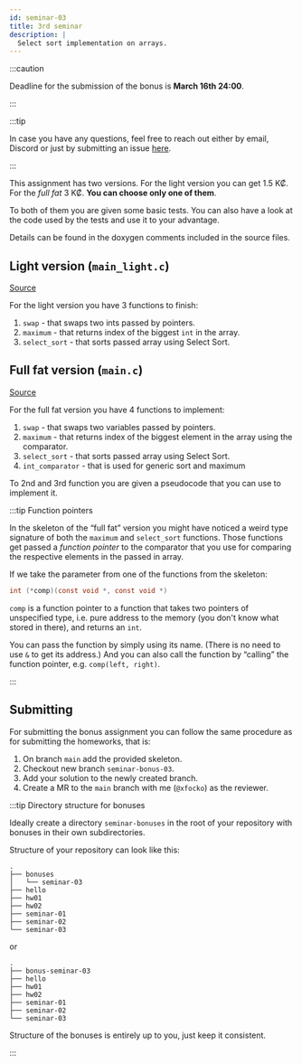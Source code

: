 ```yaml
---
id: seminar-03
title: 3rd seminar
description: |
  Select sort implementation on arrays.
---
```


:::caution

Deadline for the submission of the bonus is **March 16th 24:00**.

:::

:::tip

In case you have any questions, feel free to reach out either by email, Discord
or just by submitting an issue [here](https://gitlab.fi.muni.cz/xfocko/kb/-/issues/new).

:::

This assignment has two versions. For the light version you can get 1.5 K₡. For
the _full fat_ 3 K₡. **You can choose only one of them**.

To both of them you are given some basic tests. You can also have a look at the
code used by the tests and use it to your advantage.

Details can be found in the doxygen comments included in the source files.

## Light version (`main_light.c`)

[Source](pathname:///files/pb071/bonuses/03/main_light.c)

For the light version you have 3 functions to finish:

1. `swap` - that swaps two ints passed by pointers.
2. `maximum` - that returns index of the biggest `int` in the array.
3. `select_sort` - that sorts passed array using Select Sort.

## Full fat version (`main.c`)

[Source](pathname:///files/pb071/bonuses/03/main.c)

For the full fat version you have 4 functions to implement:

1. `swap` - that swaps two variables passed by pointers.
2. `maximum` - that returns index of the biggest element in the array using the
   comparator.
3. `select_sort` - that sorts passed array using Select Sort.
4. `int_comparator` - that is used for generic sort and maximum

To 2nd and 3rd function you are given a pseudocode that you can use to implement
it.

:::tip Function pointers

In the skeleton of the “full fat” version you might have noticed a weird type
signature of both the `maximum` and `select_sort` functions. Those functions get
passed a _function pointer_ to the comparator that you use for comparing the
respective elements in the passed in array.

If we take the parameter from one of the functions from the skeleton:
```c
int (*comp)(const void *, const void *)
```

`comp` is a function pointer to a function that takes two pointers of unspecified
type, i.e. pure address to the memory (you don't know what stored in there), and
returns an `int`.

You can pass the function by simply using its name. (There is no need to use `&`
to get its address.) And you can also call the function by “calling” the function
pointer, e.g. `comp(left, right)`.

:::

## Submitting

For submitting the bonus assignment you can follow the same procedure as for
submitting the homeworks, that is:

1. On branch `main` add the provided skeleton.
2. Checkout new branch `seminar-bonus-03`.
3. Add your solution to the newly created branch.
4. Create a MR to the `main` branch with me (`@xfocko`) as the reviewer.

:::tip Directory structure for bonuses

Ideally create a directory `seminar-bonuses` in the root of your repository with
bonuses in their own subdirectories.

Structure of your repository can look like this:
```
.
├── bonuses
│   └── seminar-03
├── hello
├── hw01
├── hw02
├── seminar-01
├── seminar-02
└── seminar-03
```

or

```
.
├── bonus-seminar-03
├── hello
├── hw01
├── hw02
├── seminar-01
├── seminar-02
└── seminar-03
```

Structure of the bonuses is entirely up to you, just keep it consistent.

:::
